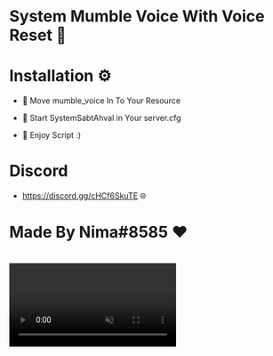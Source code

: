 # System Mumble Voice With Voice Reset 📄

# Installation ⚙️

- 🔸 Move mumble_voice In To Your Resource

- 🔸 Start SystemSabtAhval in Your server.cfg

- 🔸 Enjoy Script :)



# Discord

- https://discord.gg/cHCf6SkuTE 🌐



# Made By Nima#8585 ❤️

# 
<video src="https://s6.uupload.ir/filelink/80760725f8ed13c2f6382de7dac2590f_226baa3137/2022-05-13_01-21-52_z7gc.mp4" data-canonical-src="https://s6.uupload.ir/filelink/80760725f8ed13c2f6382de7dac2590f_226baa3137/2022-05-13_01-21-52_z7gc.mp4" controls="controls" muted="muted" class="d-block rounded-bottom-2 border-top width-fit" style="max-height:640px;">
</video>
